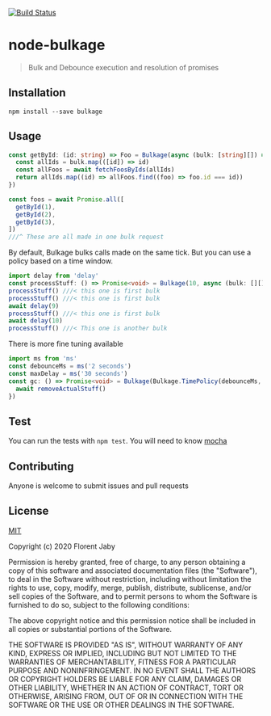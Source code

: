 [![Build Status][travis-image]][travis-url]

node-bulkage
==================

> Bulk and Debounce execution and resolution of promises

Installation
------------

    npm install --save bulkage

Usage
-----

```typescript
const getById: (id: string) => Foo = Bulkage(async (bulk: [string][]) => {
  const allIds = bulk.map(([id]) => id)
  const allFoos = await fetchFoosByIds(allIds)
  return allIds.map((id) => allFoos.find((foo) => foo.id === id))
})

const foos = await Promise.all([
  getById(1),
  getById(2),
  getById(3),
])
///^ These are all made in one bulk request

```

By default, Bulkage bulks calls made on the same tick. But you can use
a policy based on a time window.

```typescript
import delay from 'delay'
const processStuff: () => Promise<void> = Bulkage(10, async (bulk: [][]) => { await doStuff() })
processStuff() ///< this one is first bulk
processStuff() ///< this one is first bulk
await delay(9)
processStuff() ///< this one is first bulk
await delay(10)
processStuff() ///< This one is another bulk
```

There is more fine tuning available


```typescript
import ms from 'ms'
const debounceMs = ms('2 seconds')
const maxDelay = ms('30 seconds')
const gc: () => Promise<void> = Bulkage(Bulkage.TimePolicy(debounceMs, maxDelay), async () => {
  await removeActualStuff()
})
```

Test
----

You can run the tests with `npm test`. You will need to know [mocha][mocha-url]

Contributing
------------

Anyone is welcome to submit issues and pull requests


License
-------

[MIT](http://opensource.org/licenses/MIT)

Copyright (c) 2020 Florent Jaby

Permission is hereby granted, free of charge, to any person obtaining a copy of this software and associated documentation files (the "Software"), to deal in the Software without restriction, including without limitation the rights to use, copy, modify, merge, publish, distribute, sublicense, and/or sell copies of the Software, and to permit persons to whom the Software is furnished to do so, subject to the following conditions:

The above copyright notice and this permission notice shall be included in all copies or substantial portions of the Software.

THE SOFTWARE IS PROVIDED "AS IS", WITHOUT WARRANTY OF ANY KIND, EXPRESS OR IMPLIED, INCLUDING BUT NOT LIMITED TO THE WARRANTIES OF MERCHANTABILITY, FITNESS FOR A PARTICULAR PURPOSE AND NONINFRINGEMENT. IN NO EVENT SHALL THE AUTHORS OR COPYRIGHT HOLDERS BE LIABLE FOR ANY CLAIM, DAMAGES OR OTHER LIABILITY, WHETHER IN AN ACTION OF CONTRACT, TORT OR OTHERWISE, ARISING FROM, OUT OF OR IN CONNECTION WITH THE SOFTWARE OR THE USE OR OTHER DEALINGS IN THE SOFTWARE.


[travis-image]: http://img.shields.io/travis/Floby/node-bulkage/master.svg?style=flat
[travis-url]: https://travis-ci.org/Floby/node-bulkage
[mocha-url]: https://github.com/visionmedia/mocha



